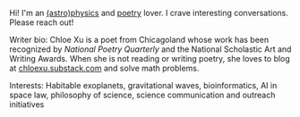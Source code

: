 Hi! I'm an [(astro)physics](https://chloexu.substack.com/t/physics) and [poetry](https://chloexu.substack.com/p/synthesis-series) lover. I crave interesting conversations. Please reach out! 

Writer bio:
Chloe Xu is a poet from Chicagoland whose work has been recognized by *National Poetry Quarterly* and the National Scholastic Art and Writing Awards. When she is not reading or writing poetry, she loves to blog at [chloexu.substack.com](https://chloexu.substack.com) and solve math problems.

Interests:
Habitable exoplanets, gravitational waves, bioinformatics, AI in space law, philosophy of science, science communication and outreach initiatives
<!-- 
Write your biography here. Tell the world about yourself. Link to your favorite [subreddit](http://reddit.com). You can put a picture in, too. The code is already in, just name your picture `prof_pic.jpg` and put it in the `img/` folder.

Put your address / P.O. box / other info right below your picture. You can also disable any these elements by editing `profile` property of the YAML header of your `_pages/about.md`. Edit `_bibliography/papers.bib` and Jekyll will render your [publications page](/al-folio/publications/) automatically.

Link to your social media connections, too. This theme is set up to use [Font Awesome icons](https://fontawesome.com/) and [Academicons](https://jpswalsh.github.io/academicons/), like the ones below. Add your Facebook, Twitter, LinkedIn, Google Scholar, or just disable all of them. -->
